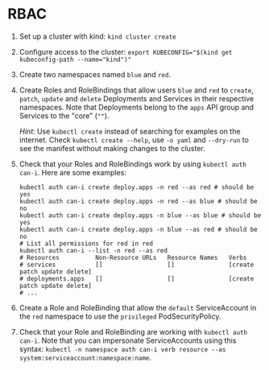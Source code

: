 # RBAC

1. Set up a cluster with kind: `kind cluster create`
2. Configure access to the cluster: `export KUBECONFIG="$(kind get kubeconfig-path --name="kind")"`
3. Create two namespaces named `blue` and `red`.
4. Create Roles and RoleBindings that allow users `blue` and `red` to `create`, `patch`, `update` and `delete` Deployments and Services in their respective namespaces.
   Note that Deployments belong to the `apps` API group and Services to the "core" (`""`).

   *Hint:* Use `kubectl create` instead of searching for examples on the internet.
   Check `kubectl create --help`, use `-o yaml` and `--dry-run` to see the manifest without making changes to the cluster.
5. Check that your Roles and RoleBindings work by using `kubectl auth can-i`.
   Here are some examples:

   ```shell
   kubectl auth can-i create deploy.apps -n red --as red # should be yes
   kubectl auth can-i create deploy.apps -n red --as blue # should be no
   kubectl auth can-i create deploy.apps -n blue --as blue # should be yes
   kubectl auth can-i create deploy.apps -n blue --as red # should be no
   # List all permissions for red in red
   kubectl auth can-i --list -n red --as red
   # Resources          Non-Resource URLs   Resource Names   Verbs
   # services           []                  []               [create patch update delete]
   # deployments.apps   []                  []               [create patch update delete]
   # ...
   ```
6. Create a Role and RoleBinding that allow the `default` ServiceAccount in the `red` namespace to use the `privileged` PodSecurityPolicy.
7. Check that your Role and RoleBinding are working with `kubectl auth can-i`.
  Note that you can impersonate ServiceAccounts using this syntax: `kubectl -n namespace auth can-i verb resource --as system:serviceaccount:namespace:name`.
